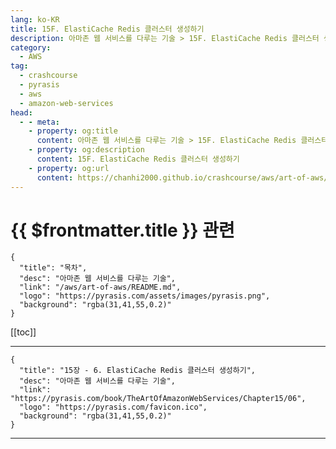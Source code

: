 ```yaml
---
lang: ko-KR
title: 15F. ElastiCache Redis 클러스터 생성하기
description: 아마존 웹 서비스를 다루는 기술 > 15F. ElastiCache Redis 클러스터 생성하기
category:
  - AWS
tag: 
  - crashcourse
  - pyrasis
  - aws 
  - amazon-web-services
head:
  - - meta:
    - property: og:title
      content: 아마존 웹 서비스를 다루는 기술 > 15F. ElastiCache Redis 클러스터 생성하기
    - property: og:description
      content: 15F. ElastiCache Redis 클러스터 생성하기
    - property: og:url
      content: https://chanhi2000.github.io/crashcourse/aws/art-of-aws/15F.html
---
```


# {{ $frontmatter.title }} 관련

```component VPCard
{
  "title": "목차",
  "desc": "아마존 웹 서비스를 다루는 기술",
  "link": "/aws/art-of-aws/README.md",
  "logo": "https://pyrasis.com/assets/images/pyrasis.png",
  "background": "rgba(31,41,55,0.2)"
}
```

[[toc]]

---

```component VPCard
{
  "title": "15장 - 6. ElastiCache Redis 클러스터 생성하기",
  "desc": "아마존 웹 서비스를 다루는 기술",
  "link": "https://pyrasis.com/book/TheArtOfAmazonWebServices/Chapter15/06",
  "logo": "https://pyrasis.com/favicon.ico",
  "background": "rgba(31,41,55,0.2)"
}
```

---

<TagLinks />